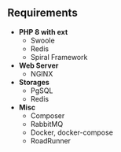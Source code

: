 ## Requirements

- **PHP 8 with ext**
  - Swoole
  - Redis
  - Spiral Framework
- **Web Server**
  - NGINX
- **Storages**
  - PgSQL
  - Redis
- **Misc**
  - Composer
  - RabbitMQ
  - Docker, docker-compose
  - RoadRunner

